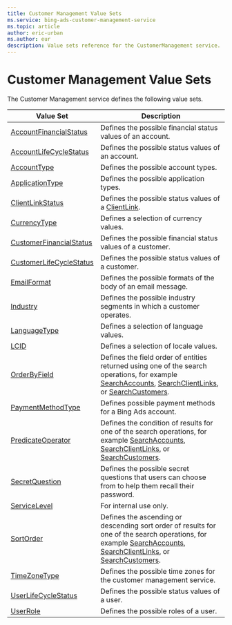 ```yaml
---
title: Customer Management Value Sets
ms.service: bing-ads-customer-management-service
ms.topic: article
author: eric-urban
ms.author: eur
description: Value sets reference for the CustomerManagement service.
---
```

# Customer Management Value Sets
The Customer Management service defines the following value sets.

|Value Set|Description|
|---|---|
|[AccountFinancialStatus](accountfinancialstatus.md)|Defines the possible financial status values of an account.|
|[AccountLifeCycleStatus](accountlifecyclestatus.md)|Defines the possible status values of an account.|
|[AccountType](accounttype.md)|Defines the possible account types.|
|[ApplicationType](applicationtype.md)|Defines the possible application types.|
|[ClientLinkStatus](clientlinkstatus.md)|Defines the possible status values of a [ClientLink](/bingads/customer-management-service/clientlink.md).|
|[CurrencyType](currencytype.md)|Defines a selection of currency values.|
|[CustomerFinancialStatus](customerfinancialstatus.md)|Defines the possible financial status values of a customer.|
|[CustomerLifeCycleStatus](customerlifecyclestatus.md)|Defines the possible status values of a customer.|
|[EmailFormat](emailformat.md)|Defines the possible formats of the body of an email message.|
|[Industry](industry.md)|Defines the possible industry segments in which a customer operates.|
|[LanguageType](languagetype.md)|Defines a selection of language values.|
|[LCID](lcid.md)|Defines a selection of locale values.|
|[OrderByField](orderbyfield.md)|Defines the field order of entities returned using one of the search operations, for example [SearchAccounts](/bingads/customer-management-service/searchaccounts.md), [SearchClientLinks](/bingads/customer-management-service/searchclientlinks.md), or [SearchCustomers](/bingads/customer-management-service/searchcustomers.md).|
|[PaymentMethodType](paymentmethodtype.md)|Defines possible payment methods for a Bing Ads account.|
|[PredicateOperator](predicateoperator.md)|Defines the condition of results for one of the search operations, for example [SearchAccounts](/bingads/customer-management-service/searchaccounts.md), [SearchClientLinks](/bingads/customer-management-service/searchclientlinks.md), or [SearchCustomers](/bingads/customer-management-service/searchcustomers.md).|
|[SecretQuestion](secretquestion.md)|Defines the possible secret questions that users can choose from to help them recall their password.|
|[ServiceLevel](servicelevel.md)|For internal use only.|
|[SortOrder](sortorder.md)|Defines the ascending or descending sort order of results for one of the search operations, for example [SearchAccounts](/bingads/customer-management-service/searchaccounts.md), [SearchClientLinks](/bingads/customer-management-service/searchclientlinks.md), or [SearchCustomers](/bingads/customer-management-service/searchcustomers.md).|
|[TimeZoneType](timezonetype.md)|Defines the possible time zones for the customer management service.|
|[UserLifeCycleStatus](userlifecyclestatus.md)|Defines the possible status values of a user.|
|[UserRole](userrole.md)|Defines the possible roles of a user.|
